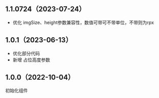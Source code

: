 ## 1.1.0724（2023-07-24）
- 优化 imgSize、height参数兼容性，数值可带可不带单位，不带则为rpx
## 1.0.1（2023-06-13）
- 优化部分代码
- 新增 占位高度参数
## 1.0.0（2022-10-04）
初始化组件
